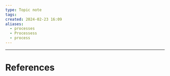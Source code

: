 ```yaml
---
type: Topic note
tags: 
created: 2024-02-23 16:09
aliases:
  - processes
  - Processess
  - process
---
```



---
# References
